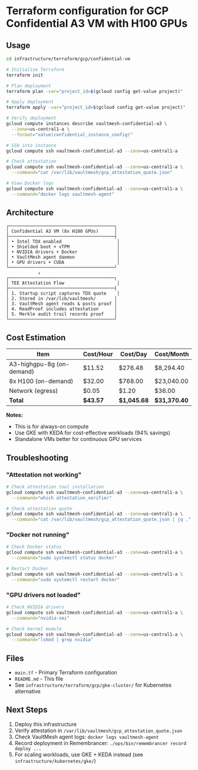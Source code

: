 # Terraform configuration for GCP Confidential A3 VM with H100 GPUs

## Usage

```bash
cd infrastructure/terraform/gcp/confidential-vm

# Initialize Terraform
terraform init

# Plan deployment
terraform plan -var="project_id=$(gcloud config get-value project)"

# Apply deployment
terraform apply -var="project_id=$(gcloud config get-value project)"

# Verify deployment
gcloud compute instances describe vaultmesh-confidential-a3 \
  --zone=us-central1-a \
  --format="value(confidential_instance_config)"

# SSH into instance
gcloud compute ssh vaultmesh-confidential-a3 --zone=us-central1-a

# Check attestation
gcloud compute ssh vaultmesh-confidential-a3 --zone=us-central1-a \
  --command="cat /var/lib/vaultmesh/gcp_attestation_quote.json"

# View Docker logs
gcloud compute ssh vaultmesh-confidential-a3 --zone=us-central1-a \
  --command="docker logs vaultmesh-agent"
```

## Architecture

```
┌────────────────────────────────────────┐
│ Confidential A3 VM (8x H100 GPUs)      │
├────────────────────────────────────────┤
│ • Intel TDX enabled                     │
│ • Shielded boot + vTPM                  │
│ • NVIDIA drivers + Docker               │
│ • VaultMesh agent daemon                │
│ • GPU drivers + CUDA                    │
└────────────────────────────────────────┘
            ↓
┌────────────────────────────────────────┐
│ TEE Attestation Flow                    │
├────────────────────────────────────────┤
│ 1. Startup script captures TDX quote    │
│ 2. Stored in /var/lib/vaultmesh/       │
│ 3. VaultMesh agent reads & posts proof │
│ 4. ReadProof includes attestation      │
│ 5. Merkle audit trail records proof    │
└────────────────────────────────────────┘
```

## Cost Estimation

| Item | Cost/Hour | Cost/Day | Cost/Month |
|------|-----------|----------|------------|
| A3-highgpu-8g (on-demand) | $11.52 | $276.48 | $8,294.40 |
| 8x H100 (on-demand) | $32.00 | $768.00 | $23,040.00 |
| Network (egress) | $0.05 | $1.20 | $36.00 |
| **Total** | **$43.57** | **$1,045.68** | **$31,370.40** |

**Notes:**
- This is for always-on compute
- Use GKE with KEDA for cost-effective workloads (94% savings)
- Standalone VMs better for continuous GPU services

## Troubleshooting

### "Attestation not working"
```bash
# Check attestation tool installation
gcloud compute ssh vaultmesh-confidential-a3 --zone=us-central1-a \
  --command="which attestation_verifier"

# Check attestation quote
gcloud compute ssh vaultmesh-confidential-a3 --zone=us-central1-a \
  --command="cat /var/lib/vaultmesh/gcp_attestation_quote.json | jq ."
```

### "Docker not running"
```bash
# Check Docker status
gcloud compute ssh vaultmesh-confidential-a3 --zone=us-central1-a \
  --command="sudo systemctl status docker"

# Restart Docker
gcloud compute ssh vaultmesh-confidential-a3 --zone=us-central1-a \
  --command="sudo systemctl restart docker"
```

### "GPU drivers not loaded"
```bash
# Check NVIDIA drivers
gcloud compute ssh vaultmesh-confidential-a3 --zone=us-central1-a \
  --command="nvidia-smi"

# Check kernel module
gcloud compute ssh vaultmesh-confidential-a3 --zone=us-central1-a \
  --command="lsmod | grep nvidia"
```

## Files

- `main.tf` - Primary Terraform configuration
- `README.md` - This file
- See `infrastructure/terraform/gcp/gke-cluster/` for Kubernetes alternative

## Next Steps

1. Deploy this infrastructure
2. Verify attestation in `/var/lib/vaultmesh/gcp_attestation_quote.json`
3. Check VaultMesh agent logs: `docker logs vaultmesh-agent`
4. Record deployment in Remembrancer: `./ops/bin/remembrancer record deploy ...`
5. For scaling workloads, use GKE + KEDA instead (see `infrastructure/kubernetes/gke/`)
